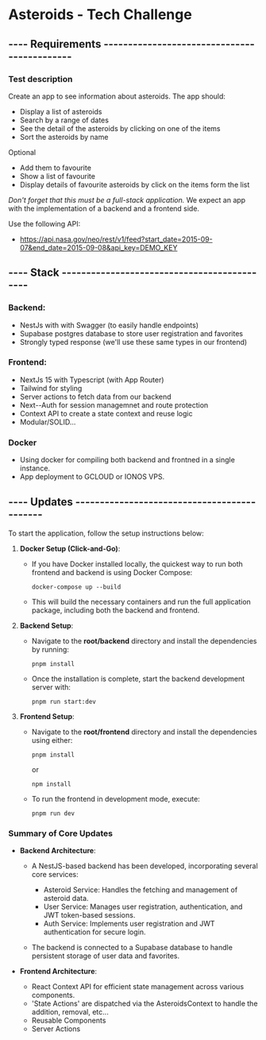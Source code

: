 # Asteroids - Tech Challenge

## ---- Requirements --------------------------------------------

### Test description

Create an app to see information about asteroids.
The app should:

- Display a list of asteroids
- Search by a range of dates
- See the detail of the asteroids by clicking on one of the items
- Sort the asteroids by name

Optional

- Add them to favourite
- Show a list of favourite
- Display details of favourite asteroids by click on the items form the list

_Don't forget that this must be a full-stack application._
We expect an app with the implementation of a backend and a frontend side.

Use the following API:

- <https://api.nasa.gov/neo/rest/v1/feed?start_date=2015-09-07&end_date=2015-09-08&api_key=DEMO_KEY>

## ---- Stack --------------------------------------------

### Backend:

- NestJs with with Swagger (to easily handle endpoints)
- Supabase postgres database to store user registration and favorites
- Strongly typed response (we'll use these same types in our frontend)

### Frontend:

- NextJs 15 with Typescript (with App Router)
- Tailwind for styling
- Server actions to fetch data from our backend
- Next--Auth for session managemnet and route protection
- Context API to create a state context and reuse logic
- Modular/SOLID...

### Docker

- Using docker for compiling both backend and frontned in a single instance.
- App deployment to GCLOUD or IONOS VPS.

## ---- Updates --------------------------------------------

To start the application, follow the setup instructions below:

1. **Docker Setup (Click-and-Go)**:

   - If you have Docker installed locally, the quickest way to run both frontend and backend is using Docker Compose:
     ```
     docker-compose up --build
     ```
   - This will build the necessary containers and run the full application package, including both the backend and frontend.

2. **Backend Setup**:

   - Navigate to the **root/backend** directory and install the dependencies by running:
     ```
     pnpm install
     ```
   - Once the installation is complete, start the backend development server with:
     ```
     pnpm run start:dev
     ```

3. **Frontend Setup**:
   - Navigate to the **root/frontend** directory and install the dependencies using either:
     ```
     pnpm install
     ```
     or
     ```
     npm install
     ```
   - To run the frontend in development mode, execute:
     ```
     pnpm run dev
     ```

### Summary of Core Updates

- **Backend Architecture**:

  - A NestJS-based backend has been developed, incorporating several core services:

    - Asteroid Service: Handles the fetching and management of asteroid data.
    - User Service: Manages user registration, authentication, and JWT token-based sessions.
    - Auth Service: Implements user registration and JWT authentication for secure login.

  - The backend is connected to a Supabase database to handle persistent storage of user data and favorites.

- **Frontend Architecture**:
  - React Context API for efficient state management across various components.
  - 'State Actions' are dispatched via the AsteroidsContext to handle the addition, removal, etc...
  - Reusable Components
  - Server Actions
